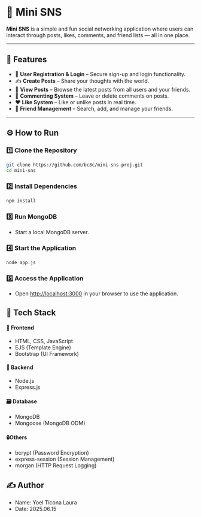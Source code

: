 # 📱 Mini SNS

**Mini SNS** is a simple and fun social networking application where users can interact through posts, likes, comments, and friend lists — all in one place.

---

## 🌟 Features

- 🔐 **User Registration & Login** – Secure sign-up and login functionality.
- ✍️ **Create Posts** – Share your thoughts with the world.
- 📄 **View Posts** – Browse the latest posts from all users and your friends.
- 💬 **Commenting System** – Leave or delete comments on posts.
- ❤️ **Like System** – Like or unlike posts in real time.
- 👥 **Friend Management** – Search, add, and manage your friends.

---

## ⚙️ How to Run

### 1️⃣ Clone the Repository

```bash
git clone https://github.com/bc8c/mini-sns-proj.git
cd mini-sns
```
### 2️⃣ **Install Dependencies**
 ```bash
 npm install
 ```
### 3️⃣ **Run MongoDB**
- Start a local MongoDB server.

### 4️⃣ **Start the Application**
 ```bash
 node app.js
 ```
### 5️⃣ **Access the Application**
 - Open [http://localhost:3000](http://localhost:3000) in your browser to use the application.

## 🧰 Tech Stack
 
#### 🎨 **Frontend**

 - HTML, CSS, JavaScript
 - EJS (Template Engine)
 - Bootstrap (UI Framework) 
 
#### 🧠 **Backend**
 - Node.js
 - Express.js
 
#### 🗃️ **Database**
 - MongoDB
 - Mongoose (MongoDB ODM)

#### 🔒**Others**
 - bcrypt (Password Encryption)
 - express-session (Session Management)
 - morgan (HTTP Request Logging)
 
 ## ✍️ Author
* Name: Yoel Ticona Laura
* Date: 2025.06.15